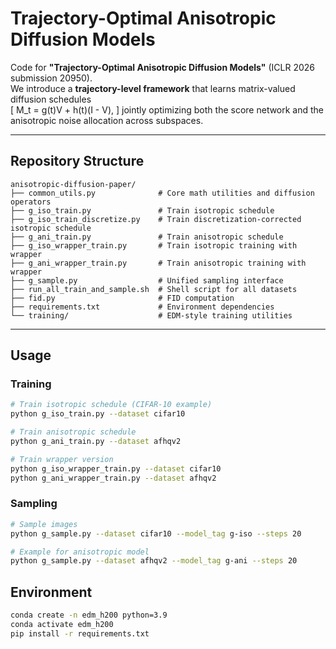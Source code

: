 # Trajectory-Optimal Anisotropic Diffusion Models

Code for **"Trajectory-Optimal Anisotropic Diffusion Models"** (ICLR 2026 submission 20950).  
We introduce a **trajectory-level framework** that learns matrix-valued diffusion schedules  
\[
M_t = g(t)V + h(t)(I - V),
\]
jointly optimizing both the score network and the anisotropic noise allocation across subspaces.

---

## Repository Structure
```
anisotropic-diffusion-paper/
├── common_utils.py              # Core math utilities and diffusion operators
├── g_iso_train.py               # Train isotropic schedule
├── g_iso_train_discretize.py    # Train discretization-corrected isotropic schedule
├── g_ani_train.py               # Train anisotropic schedule
├── g_iso_wrapper_train.py       # Train isotropic training with wrapper
├── g_ani_wrapper_train.py       # Train anisotropic training with wrapper
├── g_sample.py                  # Unified sampling interface
├── run_all_train_and_sample.sh  # Shell script for all datasets
├── fid.py                       # FID computation
├── requirements.txt             # Environment dependencies
└── training/                    # EDM-style training utilities
```

---

## Usage

### Training
```bash
# Train isotropic schedule (CIFAR-10 example)
python g_iso_train.py --dataset cifar10

# Train anisotropic schedule
python g_ani_train.py --dataset afhqv2

# Train wrapper version
python g_iso_wrapper_train.py --dataset cifar10
python g_ani_wrapper_train.py --dataset afhqv2
```

### Sampling
```bash
# Sample images
python g_sample.py --dataset cifar10 --model_tag g-iso --steps 20

# Example for anisotropic model
python g_sample.py --dataset afhqv2 --model_tag g-ani --steps 20
```


## Environment
```bash
conda create -n edm_h200 python=3.9
conda activate edm_h200
pip install -r requirements.txt
```
